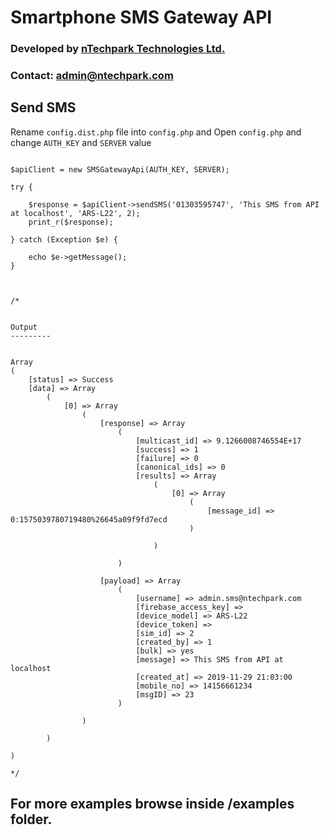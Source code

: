 # Smartphone SMS Gateway API

### Developed by [nTechpark Technologies Ltd.](http://ntechpark.com)
### Contact: admin@ntechpark.com


##  Send SMS

Rename `config.dist.php` file into `config.php` and
Open `config.php` and change `AUTH_KEY` and `SERVER` value  


```require_once('autoload.php');

$apiClient = new SMSGatewayApi(AUTH_KEY, SERVER);

try {

    $response = $apiClient->sendSMS('01303595747', 'This SMS from API at localhost', 'ARS-L22', 2);
    print_r($response);

} catch (Exception $e) {
    
    echo $e->getMessage();
}



/*


Output
---------


Array
(
    [status] => Success
    [data] => Array
        (
            [0] => Array
                (
                    [response] => Array
                        (
                            [multicast_id] => 9.1266008746554E+17
                            [success] => 1
                            [failure] => 0
                            [canonical_ids] => 0
                            [results] => Array
                                (
                                    [0] => Array
                                        (
                                            [message_id] => 0:1575039780719480%26645a09f9fd7ecd
                                        )

                                )

                        )

                    [payload] => Array
                        (
                            [username] => admin.sms@ntechpark.com
                            [firebase_access_key] => 
                            [device_model] => ARS-L22
                            [device_token] => 
                            [sim_id] => 2
                            [created_by] => 1
                            [bulk] => yes
                            [message] => This SMS from API at localhost
                            [created_at] => 2019-11-29 21:03:00
                            [mobile_no] => 14156661234
                            [msgID] => 23
                        )

                )

        )

)

*/
```

## For more examples browse inside /examples folder.